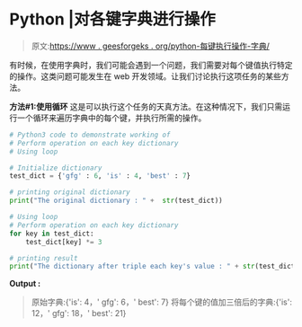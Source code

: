 # Python |对各键字典进行操作

> 原文:[https://www . geesforgeks . org/python-每键执行操作-字典/](https://www.geeksforgeeks.org/python-perform-operation-on-each-key-dictionary/)

有时候，在使用字典时，我们可能会遇到一个问题，我们需要对每个键值执行特定的操作。这类问题可能发生在 web 开发领域。让我们讨论执行这项任务的某些方法。

**方法#1:使用循环**
这是可以执行这个任务的天真方法。在这种情况下，我们只需运行一个循环来遍历字典中的每个键，并执行所需的操作。

```py
# Python3 code to demonstrate working of
# Perform operation on each key dictionary
# Using loop

# Initialize dictionary
test_dict = {'gfg' : 6, 'is' : 4, 'best' : 7}

# printing original dictionary
print("The original dictionary : " +  str(test_dict))

# Using loop
# Perform operation on each key dictionary
for key in test_dict:    
    test_dict[key] *= 3

# printing result 
print("The dictionary after triple each key's value : " + str(test_dict))
```

**Output :**

> 原始字典:{'is': 4，' gfg': 6，' best': 7}
> 将每个键的值加三倍后的字典:{'is': 12，' gfg': 18，' best': 21}